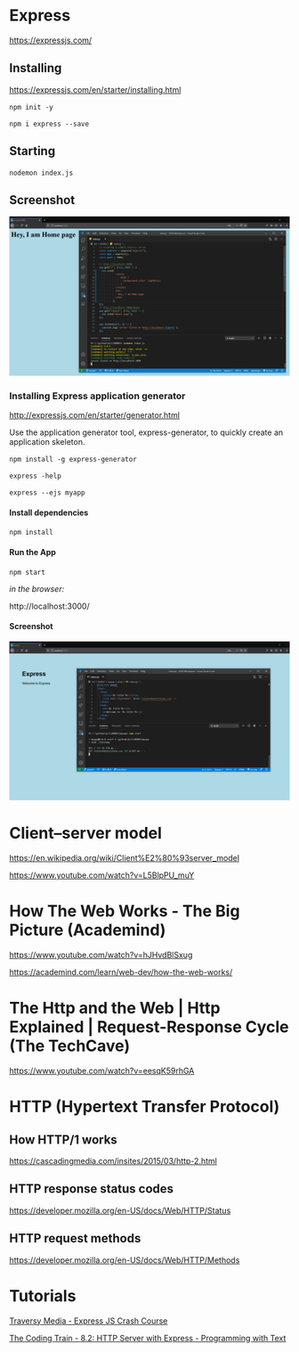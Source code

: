 # Express

https://expressjs.com/

## Installing

https://expressjs.com/en/starter/installing.html

```
npm init -y
```

```
npm i express --save
```

## Starting

```
nodemon index.js
```

## Screenshot

![screenshot](./screenshot.png)

### Installing Express application generator

http://expressjs.com/en/starter/generator.html

Use the application generator tool, express-generator, to quickly create an application skeleton.

```
npm install -g express-generator
```

```
express -help
```

```
express --ejs myapp
```

#### Install dependencies

```
npm install
```

#### Run the App

```
npm start
```

*in the browser:*

http://localhost:3000/

#### Screenshot

![screenshotMyApp](./screenshotMyApp.png)

# Client–server model

https://en.wikipedia.org/wiki/Client%E2%80%93server_model  

https://www.youtube.com/watch?v=L5BlpPU_muY  

# How The Web Works - The Big Picture (Academind)

https://www.youtube.com/watch?v=hJHvdBlSxug  

https://academind.com/learn/web-dev/how-the-web-works/  

# The Http and the Web | Http Explained | Request-Response Cycle (The TechCave)

https://www.youtube.com/watch?v=eesqK59rhGA

# HTTP (Hypertext Transfer Protocol)

## How HTTP/1 works

https://cascadingmedia.com/insites/2015/03/http-2.html

## HTTP response status codes

https://developer.mozilla.org/en-US/docs/Web/HTTP/Status

## HTTP request methods

https://developer.mozilla.org/en-US/docs/Web/HTTP/Methods

# Tutorials

[Traversy Media - Express JS Crash Course](https://www.youtube.com/watch?v=L72fhGm1tfE&feature=youtu.be)

[The Coding Train - 8.2: HTTP Server with Express - Programming with Text](https://www.youtube.com/watch?v=6oiabY1xpBo&feature=youtu.be)